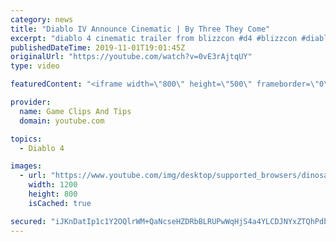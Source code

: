 ```yaml
---
category: news
title: "Diablo IV Announce Cinematic | By Three They Come"
excerpt: "diablo 4 cinematic trailer from blizzcon #d4 #blizzcon #diablo."
publishedDateTime: 2019-11-01T19:01:45Z
originalUrl: "https://youtube.com/watch?v=0vE3rAjtqUY"
type: video

featuredContent: "<iframe width=\"800\" height=\"500\" frameborder=\"0\" src=\"https://www.youtube.com/embed/0vE3rAjtqUY\" allow=\"accelerometer; autoplay; encrypted-media; gyroscope; picture-in-picture\" allowfullscreen></iframe>"

provider:
  name: Game Clips And Tips
  domain: youtube.com

topics:
  - Diablo 4

images:
  - url: "https://www.youtube.com/img/desktop/supported_browsers/dinosaur.png"
    width: 1200
    height: 800
    isCached: true

secured: "iJKnDatIp1c1Y2OQlrWM+QaNcseHZDRbBLRUPwWqHjS4a4YLCDJNYxZTQhPdb586+2XerZB2X53hvlvhslUlFF+1kM/HItj3V1UXtNf3YL9EiX14mLPlVnKopTq0f6VctJg2dLBB0U3GG6ux92nIAbU/BPmOFRhNvZMgLyaZaP860yWNlWD2we7nDfCRf/OIrncM/818bJbl+TShWkbedRptOiZ1ma3nGIOIXQh8lrPnKgJJtL+hWad+V7FyoiW6ye2adwcWazvvxdEC0AzO7onIm+YLeBM0+Ky09Eg2t2b+ZrF1UTuZXaZ0xc1P8VqBjAeI8BTCCkitEZBdyzHV9qo6MXyBH5ln/5qHO1eNhQAyCFVywcpmYmFNjmpbCk8r0YgyzlKsq96pKHBuLD1Kzg==;RkQpP1670+ISVjJF7/A49A=="
---
```


